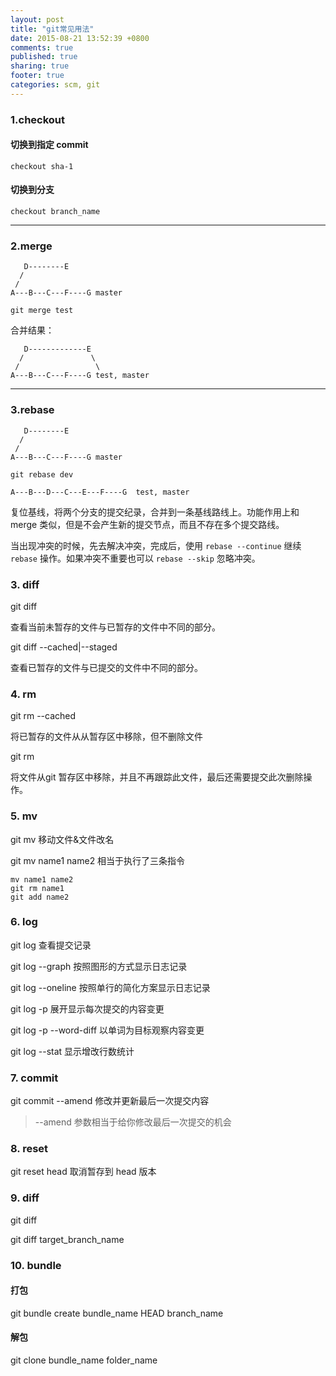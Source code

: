 ```yaml
---
layout: post
title: "git常见用法"
date: 2015-08-21 13:52:39 +0800
comments: true
published: true
sharing: true
footer: true
categories: scm, git
---
```


### 1.checkout

#### 切换到指定 commit 

```
checkout sha-1
```

#### 切换到分支

```
checkout branch_name
```

---

### 2.merge

```
   D--------E
  /
 /
A---B---C---F----G master
```

```
git merge test
```

合并结果：

```
   D-------------E
  /               \
 /                 \
A---B---C---F----G test, master
```

---

### 3.rebase

```
   D--------E
  /
 /
A---B---C---F----G master
```


```
git rebase dev
```

```
A---B---D---C---E---F----G  test, master
```

复位基线，将两个分支的提交纪录，合并到一条基线路线上。功能作用上和 merge 类似，但是不会产生新的提交节点，而且不存在多个提交路线。

当出现冲突的时候，先去解决冲突，完成后，使用 `rebase --continue` 继续 `rebase` 操作。如果冲突不重要也可以 `rebase --skip` 忽略冲突。

### 3. diff

git diff 

查看当前未暂存的文件与已暂存的文件中不同的部分。

git diff --cached|--staged

查看已暂存的文件与已提交的文件中不同的部分。

### 4. rm

git rm --cached 

将已暂存的文件从从暂存区中移除，但不删除文件

git rm

将文件从git 暂存区中移除，并且不再跟踪此文件，最后还需要提交此次删除操作。

### 5. mv

git mv 移动文件&文件改名

git mv name1 name2 相当于执行了三条指令

```
mv name1 name2
git rm name1
git add name2
```

### 6. log

git log 查看提交记录

git log --graph 按照图形的方式显示日志记录

git log --oneline 按照单行的简化方案显示日志记录

git log -p  展开显示每次提交的内容变更

git log -p --word-diff 以单词为目标观察内容变更

git log --stat  显示增改行数统计

### 7. commit

git commit --amend 修改并更新最后一次提交内容

> --amend 参数相当于给你修改最后一次提交的机会

### 8. reset

git reset head <file>   取消暂存到 head 版本

### 9. diff

git diff 

git diff target_branch_name

### 10. bundle

#### 打包

git bundle create bundle_name HEAD branch_name

#### 解包

git clone bundle_name folder_name













